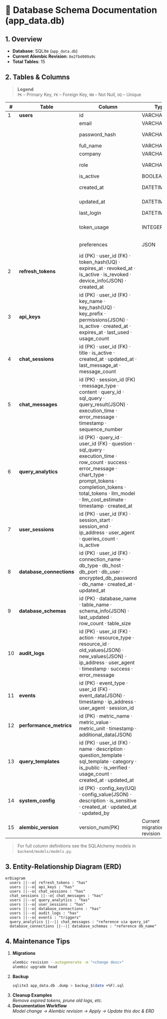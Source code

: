 # 📑 Database Schema Documentation (app_data.db)

## 1. Overview

* **Database**: SQLite (`app_data.db`)
* **Current Alembic Revision**: `8e2fbd009a9c`
* **Total Tables**: 15

## 2. Tables & Columns

> **Legend**  
> `PK` – Primary Key, `FK` – Foreign Key, `NN` – Not Null, `UQ` – Unique

| # | Table | Column | Type | Constraints | Description |
|---|-------|--------|------|-------------|-------------|
| 1 | **users** | id | VARCHAR(36) | PK | UUID |
|   |           | email | VARCHAR(255) | UQ·NN | User email |
|   |           | password_hash | VARCHAR(255) | NN | Hashed password |
|   |           | full_name | VARCHAR(100) | NN | Full name |
|   |           | company | VARCHAR(100) |  | Company |
|   |           | role | VARCHAR(20) | NN | viewer / admin |
|   |           | is_active | BOOLEAN | NN | Active flag |
|   |           | created_at | DATETIME | NN | Created date |
|   |           | updated_at | DATETIME |  | Updated date |
|   |           | last_login | DATETIME |  | Last login |
|   |           | token_usage | INTEGER | NN | Total tokens used |
|   |           | preferences | JSON |  | UI & model preferences |
| 2 | **refresh_tokens** | id (PK) · user_id (FK) · token_hash(UQ) · expires_at · revoked_at · is_active · is_revoked · device_info(JSON) · created_at |
| 3 | **api_keys** | id (PK) · user_id (FK) · key_name · key_hash(UQ) · key_prefix · permissions(JSON) · is_active · created_at · expires_at · last_used · usage_count |
| 4 | **chat_sessions** | id (PK) · user_id (FK) · title · is_active · created_at · updated_at · last_message_at · message_count |
| 5 | **chat_messages** | id (PK) · session_id (FK) · message_type · content · query_id · sql_query · query_result(JSON) · execution_time · error_message · timestamp · sequence_number |
| 6 | **query_analytics** | id (PK) · query_id · user_id (FK) · question · sql_query · execution_time · row_count · success · error_message · chart_type · prompt_tokens · completion_tokens · total_tokens · llm_model · llm_cost_estimate · timestamp · created_at |
| 7 | **user_sessions** | id (PK) · user_id (FK) · session_start · session_end · ip_address · user_agent · queries_count · is_active |
| 8 | **database_connections** | id (PK) · user_id (FK) · connection_name · db_type · db_host · db_port · db_user · encrypted_db_password · db_name · created_at · updated_at |
| 9 | **database_schemas** | id (PK) · database_name · table_name · schema_info(JSON) · last_updated · row_count · table_size |
|10 | **audit_logs** | id (PK) · user_id (FK) · action · resource_type · resource_id · old_values(JSON) · new_values(JSON) · ip_address · user_agent · timestamp · success · error_message |
|11 | **events** | id (PK) · event_type · user_id (FK) · event_data(JSON) · timestamp · ip_address · user_agent · session_id |
|12 | **performance_metrics** | id (PK) · metric_name · metric_value · metric_unit · timestamp · additional_data(JSON) |
|13 | **query_templates** | id (PK) · user_id (FK) · name · description · question_template · sql_template · category · is_public · is_verified · usage_count · created_at · updated_at |
|14 | **system_config** | id (PK) · config_key(UQ) · config_value(JSON) · description · is_sensitive · created_at · updated_at · updated_by |
|15 | **alembic_version** | version_num(PK) | Current migration revision |

> For full column definitions see the SQLAlchemy models in `backend/models/models.py`.

## 3. Entity-Relationship Diagram (ERD)

```mermaid
erDiagram
  users ||--o{ refresh_tokens : "has"
  users ||--o{ api_keys : "has"
  users ||--o{ chat_sessions : "has"
  chat_sessions ||--o{ chat_messages : "has"
  users ||--o{ query_analytics : "has"
  users ||--o{ user_sessions : "has"
  users ||--o{ database_connections : "has"
  users ||--o{ audit_logs : "has"
  users ||--o{ events : "triggers"
  query_analytics ||--|| chat_messages : "reference via query_id"
  database_connections ||--|| database_schemas : "reference db_name"
```

## 4. Maintenance Tips

1. **Migrations**  
   ```bash
   alembic revision --autogenerate -m "<change desc>"
   alembic upgrade head
   ```
2. **Backup**  
   ```bash
   sqlite3 app_data.db .dump > backup_$(date +%F).sql
   ```
3. **Cleanup Examples**  
   *Remove expired tokens, prune old logs, etc.*
4. **Documentation Workflow**  
   *Model change → Alembic revision → Apply → Update this doc & ERD* 